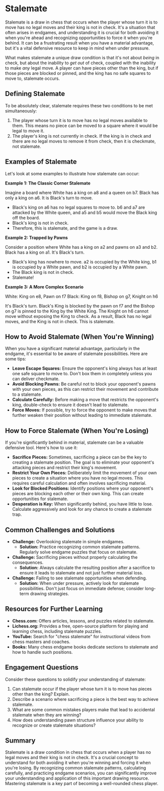 # Stalemate

Stalemate is a draw in chess that occurs when the player whose turn it is to move has no legal moves and their king is not in check. It's a situation that often arises in endgames, and understanding it is crucial for both avoiding it when you're ahead and recognizing opportunities to force it when you're behind. It can be a frustrating result when you have a material advantage, but it's a vital defensive resource to keep in mind when under pressure.

What makes stalemate a unique draw condition is that it's not about *being* in check, but about the inability to *get out* of check, coupled with the inability to make *any* legal move. A player can have pieces other than the king, but if those pieces are blocked or pinned, and the king has no safe squares to move to, stalemate occurs.

## Defining Stalemate

To be absolutely clear, stalemate requires these two conditions to be met simultaneously:

1.  The player whose turn it is to move has no legal moves available to them. This means no piece can be moved to a square where it would be legal to move it.
2.  The player's king is not currently in check. If the king is in check and there are no legal moves to remove it from check, then it is checkmate, not stalemate.

## Examples of Stalemate

Let's look at some examples to illustrate how stalemate can occur:

**Example 1: The Classic Corner Stalemate**

Imagine a board where White has a king on a8 and a queen on b7. Black has only a king on a6. It is Black's turn to move.

*   Black's king on a6 has no legal squares to move to. b6 and a7 are attacked by the White queen, and a5 and b5 would move the Black king off the board.
*   Black's king is not in check.
*   Therefore, this is stalemate, and the game is a draw.

**Example 2: Trapped by Pawns**

Consider a position where White has a king on a2 and pawns on a3 and b2. Black has a king on a1. It's Black's turn.

*   Black's king has nowhere to move. a2 is occupied by the White king, b1 is occupied by a White pawn, and b2 is occupied by a White pawn.
*   The Black king is not in check.
*   Stalemate!

**Example 3: A More Complex Scenario**

White: King on e8, Pawn on f7
Black: King on f8, Bishop on g7, Knight on h6

It's Black's turn. Black's King is blocked by the pawn on f7 and the Bishop on g7 is pinned to the King by the White King. The Knight on h6 cannot move without exposing the King to check. As a result, Black has no legal moves, and the King is not in check. This is stalemate.

## How to Avoid Stalemate (When You're Winning)

When you have a significant material advantage, particularly in the endgame, it's essential to be aware of stalemate possibilities. Here are some tips:

*   **Leave Escape Squares:** Ensure the opponent's king always has at least one safe square to move to. Don't box them in completely unless you can deliver checkmate.
*   **Avoid Blocking Pawns:** Be careful not to block your opponent's pawns with your own pieces, as this can restrict their movement and contribute to a stalemate.
*   **Calculate Carefully:** Before making a move that restricts the opponent's king, double-check to ensure it doesn't lead to stalemate.
*   **Force Moves:** If possible, try to force the opponent to make moves that further weaken their position without leading to immediate stalemate.

## How to Force Stalemate (When You're Losing)

If you're significantly behind in material, stalemate can be a valuable defensive tool. Here's how to use it:

*   **Sacrifice Pieces:** Sometimes, sacrificing a piece can be the key to creating a stalemate position. The goal is to eliminate your opponent's attacking pieces and restrict their king's movement.
*   **Restrict Your Own Pieces:** Deliberately limit the movement of your own pieces to create a situation where you have no legal moves. This requires careful calculation and often involves sacrificing material.
*   **Look for Blocked Positions:** Identify positions where your opponent's pieces are blocking each other or their own king. This can create opportunities for stalemate.
*   **Desperation is Key:** When significantly behind, you have little to lose. Calculate aggressively and look for any chance to create a stalemate trap.

## Common Challenges and Solutions

*   **Challenge:** Overlooking stalemate in simple endgames.
    *   **Solution:** Practice recognizing common stalemate patterns. Regularly solve endgame puzzles that focus on stalemate.
*   **Challenge:** Sacrificing pieces without properly calculating the consequences.
    *   **Solution:** Always calculate the resulting position after a sacrifice to ensure it leads to stalemate and not just further material loss.
*   **Challenge:** Failing to see stalemate opportunities when defending.
    *   **Solution:** When under pressure, actively look for stalemate possibilities. Don't just focus on immediate defense; consider long-term drawing strategies.

## Resources for Further Learning

*   **Chess.com:** Offers articles, lessons, and puzzles related to stalemate.
*   **Lichess.org:** Provides a free, open-source platform for playing and learning chess, including stalemate puzzles.
*   **YouTube:** Search for "chess stalemate" for instructional videos from chess masters and coaches.
*   **Books:** Many chess endgame books dedicate sections to stalemate and how to handle such positions.

## Engagement Questions

Consider these questions to solidify your understanding of stalemate:

1.  Can stalemate occur if the player whose turn it is to move has pieces other than the king? Explain.
2.  Describe a scenario where sacrificing a piece is the best way to achieve stalemate.
3.  What are some common mistakes players make that lead to accidental stalemate when they are winning?
4.  How does understanding pawn structure influence your ability to recognize or create stalemate situations?

## Summary

Stalemate is a draw condition in chess that occurs when a player has no legal moves and their king is not in check. It's a crucial concept to understand for both avoiding it when you're winning and forcing it when you're losing. By recognizing common stalemate patterns, calculating carefully, and practicing endgame scenarios, you can significantly improve your understanding and application of this important drawing resource. Mastering stalemate is a key part of becoming a well-rounded chess player.
